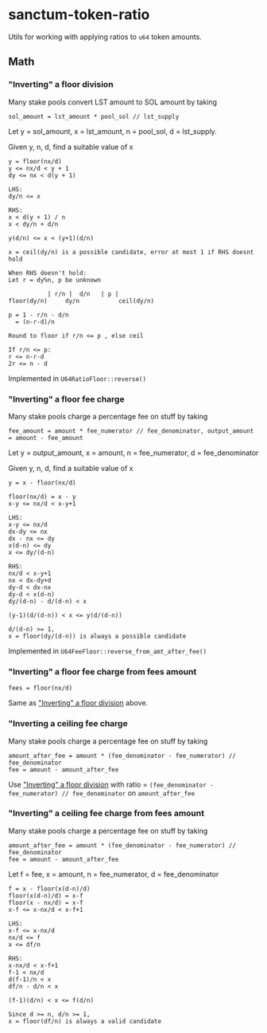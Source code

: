 # sanctum-token-ratio

Utils for working with applying ratios to `u64` token amounts.

## Math

### "Inverting" a floor division

Many stake pools convert LST amount to SOL amount by taking

```
sol_amount = lst_amount * pool_sol // lst_supply
```

Let y = sol_amount, x = lst_amount, n = pool_sol, d = lst_supply.

Given y, n, d, find a suitable value of x

```
y = floor(nx/d)
y <= nx/d < y + 1
dy <= nx < d(y + 1)

LHS:
dy/n <= x

RHS:
x < d(y + 1) / n
x < dy/n + d/n

y(d/n) <= x < (y+1)(d/n)

x = ceil(dy/n) is a possible candidate, error at most 1 if RHS doesnt hold

When RHS doesn't hold:
Let r = dy%n, p be unknown

           | r/n |  d/n   | p |
floor(dy/n)     dy/n           ceil(dy/n)

p = 1 - r/n - d/n
  = (n-r-d)/n

Round to floor if r/n <= p , else ceil

If r/n <= p:
r <= n-r-d
2r <= n - d
```

Implemented in `U64RatioFloor::reverse()`

### "Inverting" a floor fee charge

Many stake pools charge a percentage fee on stuff by taking

```
fee_amount = amount * fee_numerator // fee_denominator, output_amount = amount - fee_amount
```

Let y = output_amount, x = amount, n = fee_numerator, d = fee_denominator

Given y, n, d, find a suitable value of x

```
y = x - floor(nx/d)

floor(nx/d) = x - y
x-y <= nx/d < x-y+1

LHS:
x-y <= nx/d
dx-dy <= nx
dx - nx <= dy
x(d-n) <= dy
x <= dy/(d-n)

RHS:
nx/d < x-y+1
nx < dx-dy+d
dy-d < dx-nx
dy-d < x(d-n)
dy/(d-n) - d/(d-n) < x

(y-1)(d/(d-n)) < x <= y(d/(d-n))

d/(d-n) >= 1,
x = floor(dy/(d-n)) is always a possible candidate
```

Implemented in `U64FeeFloor::reverse_from_amt_after_fee()`

### "Inverting" a floor fee charge from fees amount

```
fees = floor(nx/d)
```

Same as ["Inverting" a floor division](#inverting-a-floor-division) above.

### "Inverting a ceiling fee charge

Many stake pools charge a percentage fee on stuff by taking

```
amount_after_fee = amount * (fee_denominator - fee_numerator) // fee_denominator
fee = amount - amount_after_fee
```

Use ["Inverting" a floor division](#inverting-a-floor-division) with ratio = `(fee_denominator - fee_numerator) // fee_denominator` on `amount_after_fee`

### "Inverting" a ceiling fee charge from fees amount

Many stake pools charge a percentage fee on stuff by taking

```
amount_after_fee = amount * (fee_denominator - fee_numerator) // fee_denominator
fee = amount - amount_after_fee
```

Let f = fee, x = amount, n = fee_numerator, d = fee_denominator

```
f = x - floor(x(d-n)/d)
floor(x(d-n)/d) = x-f
floor(x - nx/d) = x-f
x-f <= x-nx/d < x-f+1

LHS:
x-f <= x-nx/d
nx/d <= f
x <= df/n

RHS:
x-nx/d < x-f+1
f-1 < nx/d
d(f-1)/n < x
df/n - d/n < x

(f-1)(d/n) < x <= f(d/n)

Since d >= n, d/n >= 1,
x = floor(df/n) is always a valid candidate
```
